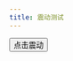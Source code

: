 ```yaml
---
title: 震动测试
---
```



<button id="btn">点击震动</button>

<script>
let btn = document.querySelector('#btn');
btn.addEventListener('click', e => {
    if (! navigator.vibrate) {
        alert('不支持震动');
        return;
    }

    navigator.vibrate([200, 100, 300, 100, 400, 100, 500]);
});

</script>
